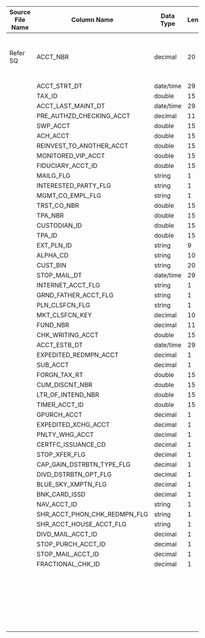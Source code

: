|	Source File Name	|	Column Name	|	Data Type	|	Length	|	Nullable	|	PK	|	BK	|		|		|		|		|	Table Name	|	Target Table Name	|	Data Type	|	Length	|	Nullable	|	PK	|		|
|	---	|	---	|	---	|	---	|	---	|	---	|	---	|	---	|	---	|	---	|	---	|	---	|	---	|	---	|	---	|	---	|	---	|	---	|
|	Refer SQ	|	ACCT_NBR	|	decimal	|	20	|		|		|		|	// for new record<br>Use sequence generator to generate the auto increment value	|	// for new record<br>Use sequence generator to generate the auto increment value	|		|	If record already presents Update the records	|	ACCOUNT	|	ACCT_KEY	|	"number(p,s)"	|	10	|		|		|		|
|		|	ACCT_STRT_DT	|	date/time	|	29	|		|		|		|	'All'	|	'All'	|		|		|	ACCOUNT	|	ACCT_TOP_LVL_CD	|	varchar2	|	3	|		|		|		|
|		|	TAX_ID	|	double	|	15	|		|		|		|	'All Accounts'	|	'All Accounts'	|		|		|	ACCOUNT	|	ACCT_TOP_LVL_DESC	|	varchar2	|	60	|		|		|		|
|		|	ACCT_LAST_MAINT_DT	|	date/time	|	29	|		|		|		|	ACCT_TYPE_CD	|	ACCT_TYPE_CD	|		|		|	ACCOUNT	|	ACCT_TYPE_CD	|	number	|	15	|		|		|		|
|		|	PRE_AUTHZD_CHECKING_ACCT	|	decimal	|	11	|		|		|		|	CUST_ACCT_TYPE_NM	|	CUST_ACCT_TYPE_NM	|		|		|	ACCOUNT	|	ACCT_TYPE	|	varchar2	|	60	|		|		|		|
|		|	SWP_ACCT	|	double	|	15	|		|		|		|	ACCT_NBR	|	ACCT_NBR	|		|		|	ACCOUNT	|	ACCT_NBR	|	number	|	15	|		|		|		|
|		|	ACH_ACCT	|	double	|	15	|		|		|		|	FUND_NBR	|	FUND_NBR	|		|		|	ACCOUNT	|	FUND_NBR	|	"number(p,s)"	|	7	|		|		|		|
|		|	REINVEST_TO_ANOTHER_ACCT	|	double	|	15	|		|		|		|	TAX_ID	|	TAX_ID	|		|		|	ACCOUNT	|	TAX_ID	|	number	|	15	|		|		|		|
|		|	MONITORED_VIP_ACCT	|	double	|	15	|		|		|		|	CUST_ACCT_TYPE_NM	|	CUST_ACCT_TYPE_NM	|		|		|	ACCOUNT	|	ACCT_STAT_CD	|	"number(p,s)"	|	1	|		|		|		|
|		|	FIDUCIARY_ACCT_ID	|	double	|	15	|		|		|		|	CUST_ACCT_STAT_CD	|	CUST_ACCT_STAT_CD	|		|		|	ACCOUNT	|	ACCT_STAT	|	varchar2	|	60	|		|		|		|
|		|	MAILG_FLG	|	string	|	1	|		|		|		|	CUST_ACCT_STAT_NM	|	CUST_ACCT_STAT_NM	|		|		|	ACCOUNT	|	ACCT_STRT_DT	|	date	|	19	|		|		|		|
|		|	INTERESTED_PARTY_FLG	|	string	|	1	|		|		|		|	ACCT_LAST_MAINT_DT	|	ACCT_LAST_MAINT_DT	|		|		|	ACCOUNT	|	LAST_MNTN_DT	|	date	|	19	|		|		|		|
|		|	MGMT_CO_EMPL_FLG	|	string	|	1	|		|		|		|	"IIF(ISNULL(DLR_LVL_CNTL_CD),-1,DLR_LVL_CNTL_CD)"	|	"IIF(ISNULL(DLR_LVL_CNTL_CD),-1,DLR_LVL_CNTL_CD)"	|		|		|	ACCOUNT	|	DLR_LVL_CNTL_CD	|	"number(p,s)"	|	1	|		|		|		|
|		|	TRST_CO_NBR	|	double	|	15	|		|		|		|	INITCAP(in_CNTL_DESC)	|	INITCAP(in_CNTL_DESC)	|		|		|	ACCOUNT	|	DLR_LVL_CNTL_DESC	|	varchar2	|	60	|		|		|		|
|		|	TPA_NBR	|	double	|	15	|		|		|		|	PRE_AUTHZD_CHECKING_ACCT	|	PRE_AUTHZD_CHECKING_ACCT	|		|		|	ACCOUNT	|	PRE_AUTHZD_CHK_ACCT_FLG	|	"number(p,s)"	|	1	|		|		|		|
|		|	CUSTODIAN_ID	|	double	|	15	|		|		|		|	SWP_ACCT	|	SWP_ACCT	|		|		|	ACCOUNT	|	SWP_ACCT_FLG	|	"number(p,s)"	|	1	|		|		|		|
|		|	TPA_ID	|	double	|	15	|		|		|		|	ACH_ACCT	|	ACH_ACCT	|		|		|	ACCOUNT	|	ACH_ACCT_FLG	|	"number(p,s)"	|	1	|		|		|		|
|		|	EXT_PLN_ID	|	string	|	9	|		|		|		|	REINVEST_TO_ANOTHER_ACCT	|	REINVEST_TO_ANOTHER_ACCT	|		|		|	ACCOUNT	|	RE_INVST_TO_ANOTHER_ACCT_FLG	|	"number(p,s)"	|	1	|		|		|		|
|		|	ALPHA_CD	|	string	|	10	|		|		|		|	MONITORED_VIP_ACCT	|	MONITORED_VIP_ACCT	|		|		|	ACCOUNT	|	MONITORED_VIP_ACCT	|	"number(p,s)"	|	1	|		|		|		|
|		|	CUST_BIN	|	string	|	20	|		|		|		|	FIDUCIARY_ACCT_ID	|	FIDUCIARY_ACCT_ID	|		|		|	ACCOUNT	|	FIDUCIARY_ACCT_FLG	|	"number(p,s)"	|	1	|		|		|		|
|		|	STOP_MAIL_DT	|	date/time	|	29	|		|		|		|	MAILG_FLG	|	MAILG_FLG	|		|		|	ACCOUNT	|	MAILG_FLG	|	"number(p,s)"	|	1	|		|		|		|
|		|	INTERNET_ACCT_FLG	|	string	|	1	|		|		|		|	INTERESTED_PARTY_FLG	|	INTERESTED_PARTY_FLG	|		|		|	ACCOUNT	|	INTR_PARTY_FLG	|	varchar2	|	1	|		|		|		|
|		|	GRND_FATHER_ACCT_FLG	|	string	|	1	|		|		|		|	MGMT_CO_EMPL_FLG	|	MGMT_CO_EMPL_FLG	|		|		|	ACCOUNT	|	MGMT_CO_EMPL_FLG	|	varchar2	|	1	|		|		|		|
|		|	PLN_CLSFCN_FLG	|	string	|	1	|		|		|		|	TRST_CO_NBR	|	TRST_CO_NBR	|		|		|	ACCOUNT	|	TRST_CO_NBR	|	number	|	15	|		|		|		|
|		|	MKT_CLSFCN_KEY	|	decimal	|	10	|		|		|		|	TPA_NBR	|	TPA_NBR	|		|		|	ACCOUNT	|	TPA_NBR	|	number	|	15	|		|		|		|
|		|	FUND_NBR	|	decimal	|	11	|		|		|		|	CUSTODIAN_ID	|	CUSTODIAN_ID	|		|		|	ACCOUNT	|	CUSTODIAN_ID	|	number	|	15	|		|		|		|
|		|	CHK_WRITING_ACCT	|	double	|	15	|		|		|		|	THRD_PARTY_ADMIN_ID	|	THRD_PARTY_ADMIN_ID	|		|		|	ACCOUNT	|	TPA_ID	|	number	|	15	|		|		|		|
|		|	ACCT_ESTB_DT	|	date/time	|	29	|		|		|		|	EXT_PLN_ID	|	EXT_PLN_ID	|		|		|	ACCOUNT	|	EXT_PLN_ID	|	varchar2	|	25	|		|		|		|
|		|	EXPEDITED_REDMPN_ACCT	|	decimal	|	1	|		|		|		|	TIN_CD	|	TIN_CD	|		|		|	ACCOUNT	|	TIN_CD	|	"number(p,s)"	|	1	|		|		|		|
|		|	SUB_ACCT	|	decimal	|	1	|		|		|		|	INITCAP(in_TIN_DESC)	|	INITCAP(in_TIN_DESC)	|		|		|	ACCOUNT	|	TIN_DESC	|	varchar2	|	60	|		|		|		|
|		|	FORGN_TAX_RT	|	double	|	15	|		|		|		|	ALPHA_CD	|	ALPHA_CD	|		|		|	ACCOUNT	|	ALPHA_CD	|	varchar2	|	10	|		|		|		|
|		|	CUM_DISCNT_NBR	|	double	|	15	|		|		|		|	"IIF(ISNULL(CAP_GAIN_DSTRBTN_TYPE_FLG),-1,CAP_GAIN_DSTRBTN_TYPE_FLG)"	|	"IIF(ISNULL(CAP_GAIN_DSTRBTN_TYPE_FLG),-1,CAP_GAIN_DSTRBTN_TYPE_FLG)"	|		|		|	ACCOUNT	|	CAP_GAINS_DSTRBTN_FLG	|	"number(p,s)"	|	1	|		|		|		|
|		|	LTR_OF_INTEND_NBR	|	double	|	15	|		|		|		|	CHK_WRITING_ACCT	|	CHK_WRITING_ACCT	|		|		|	ACCOUNT	|	CHK_WRITING_ACCT_FLG	|	"number(p,s)"	|	1	|		|		|		|
|		|	TIMER_ACCT_ID	|	double	|	15	|		|		|		|	DIVD_DSTRBTN_OPT_FLG	|	DIVD_DSTRBTN_OPT_FLG	|		|		|	ACCOUNT	|	DIVD_DSTRBTN_OPT_FLG	|	"number(p,s)"	|	1	|		|		|		|
|		|	GPURCH_ACCT	|	decimal	|	1	|		|		|		|	EXPEDITED_REDMPN_ACCT	|	EXPEDITED_REDMPN_ACCT	|		|		|	ACCOUNT	|	EXPEDITED_REDMPN_ACCT_FLG	|	"number(p,s)"	|	1	|		|		|		|
|		|	EXPEDITED_XCHG_ACCT	|	decimal	|	1	|		|		|		|	SUB_ACCT	|	SUB_ACCT	|		|		|	ACCOUNT	|	SUB_ACCT_FLG	|	"number(p,s)"	|	1	|		|		|		|
|		|	PNLTY_WHG_ACCT	|	decimal	|	1	|		|		|		|	FORGN_TAX_RT	|	FORGN_TAX_RT	|		|		|	ACCOUNT	|	FORGN_TAX_RT	|	number	|	15	|		|		|		|
|		|	CERTFC_ISSUANCE_CD	|	decimal	|	1	|		|		|		|	CUM_DISCNT_NBR	|	CUM_DISCNT_NBR	|		|		|	ACCOUNT	|	CUM_DISCNT_NBR	|	number	|	15	|		|		|		|
|		|	STOP_XFER_FLG	|	decimal	|	1	|		|		|		|	LTR_OF_INTEND_NBR	|	LTR_OF_INTEND_NBR	|		|		|	ACCOUNT	|	LTR_OF_INTEND_NBR	|	number	|	15	|		|		|		|
|		|	CAP_GAIN_DSTRBTN_TYPE_FLG	|	decimal	|	1	|		|		|		|	TIMER_ACCT_ID	|	TIMER_ACCT_ID	|		|		|	ACCOUNT	|	TIMER_FLG	|	"number(p,s)"	|	1	|		|		|		|
|		|	DIVD_DSTRBTN_OPT_FLG	|	decimal	|	1	|		|		|		|	GPURCH_ACCT	|	GPURCH_ACCT	|		|		|	ACCOUNT	|	GPURCH_ACCT_FLG	|	"number(p,s)"	|	1	|		|		|		|
|		|	BLUE_SKY_XMPTN_FLG	|	decimal	|	1	|		|		|		|	EXPEDITED_XCHG_ACCT	|	EXPEDITED_XCHG_ACCT	|		|		|	ACCOUNT	|	EXPDT_XCHG_ACCT_FLG	|	"number(p,s)"	|	1	|		|		|		|
|		|	BNK_CARD_ISSD	|	decimal	|	1	|		|		|		|	PNLTY_WHG_ACCT	|	PNLTY_WHG_ACCT	|		|		|	ACCOUNT	|	PNLTY_WHG_ACCT_FLG	|	"number(p,s)"	|	1	|		|		|		|
|		|	NAV_ACCT_ID	|	string	|	1	|		|		|		|	CERTFC_ISSUANCE_CD	|	CERTFC_ISSUANCE_CD	|		|		|	ACCOUNT	|	CERTFC_ISSUANCE_FLG	|	"number(p,s)"	|	1	|		|		|		|
|		|	SHR_ACCT_PHON_CHK_REDMPN_FLG	|	string	|	1	|		|		|		|	STOP_XFER_FLG	|	STOP_XFER_FLG	|		|		|	ACCOUNT	|	STOP_XFER_FLG	|	"number(p,s)"	|	1	|		|		|		|
|		|	SHR_ACCT_HOUSE_ACCT_FLG	|	string	|	1	|		|		|		|	BLUE_SKY_XMPTN_FLG	|	BLUE_SKY_XMPTN_FLG	|		|		|	ACCOUNT	|	BLUESKY_XMPTN_FLG	|	"number(p,s)"	|	1	|		|		|		|
|		|	DIVD_MAIL_ACCT_ID	|	decimal	|	1	|		|		|		|	BNK_CARD_ISSD	|	BNK_CARD_ISSD	|		|		|	ACCOUNT	|	BNK_CARD_ISSD_FLG	|	"number(p,s)"	|	1	|		|		|		|
|		|	STOP_PURCH_ACCT_ID	|	decimal	|	1	|		|		|		|	NAV_ACCT_ID	|	NAV_ACCT_ID	|		|		|	ACCOUNT	|	NAV_ACCT_FLG	|	varchar2	|	1	|		|		|		|
|		|	STOP_MAIL_ACCT_ID	|	decimal	|	1	|		|		|		|	SHR_ACCT_PHON_CHK_REDMPN_FLG	|	SHR_ACCT_PHON_CHK_REDMPN_FLG	|		|		|	ACCOUNT	|	PHON_CHK_REDMPN_FLG	|	varchar2	|	1	|		|		|		|
|		|	FRACTIONAL_CHK_ID	|	decimal	|	1	|		|		|		|	SHR_ACCT_PHON_CHK_REDMPN_FLG	|	SHR_ACCT_PHON_CHK_REDMPN_FLG	|		|		|	ACCOUNT	|	HOUSE_ACCT_FLG	|	varchar2	|	1	|		|		|		|
|		|		|		|		|		|		|		|		|		|		|		|		|		|		|		|		|		|		|
|		|		|		|		|		|		|		|		|		|		|		|		|		|		|		|		|		|		|
|		|		|		|		|		|		|		|		|		|		|		|		|		|		|		|		|		|		|
|		|		|		|		|		|		|		|		|		|		|		|		|		|		|		|		|		|		|
|		|		|		|		|		|		|		|		|		|		|		|		|		|		|		|		|		|		|
|		|		|		|		|		|		|		|		|		|		|		|		|		|		|		|		|		|		|
|		|		|		|		|		|		|		|		|		|		|		|		|		|		|		|		|		|		|
|		|		|		|		|		|		|		|		|		|		|		|		|		|		|		|		|		|		|
|		|		|		|		|		|		|		|		|		|		|		|		|		|		|		|		|		|		|
|		|		|		|		|		|		|		|		|		|		|		|		|		|		|		|		|		|		|
|		|		|		|		|		|		|		|		|		|		|		|		|		|		|		|		|		|		|
|		|		|		|		|		|		|		|		|		|		|		|		|		|		|		|		|		|		|
|		|		|		|		|		|		|		|		|		|		|		|		|		|		|		|		|		|		|
|		|		|		|		|		|		|		|		|		|		|		|		|		|		|		|		|		|		|
|		|		|		|		|		|		|		|		|		|		|		|		|		|		|		|		|		|		|
|		|		|		|		|		|		|		|		|		|		|		|		|		|		|		|		|		|		|
|		|		|		|		|		|		|		|		|		|		|		|		|		|		|		|		|		|		|
|		|		|		|		|		|		|		|		|		|		|		|		|		|		|		|		|		|		|
|		|		|		|		|		|		|		|		|		|		|		|		|		|		|		|		|		|		|
|		|		|		|		|		|		|		|		|		|		|		|		|		|		|		|		|		|		|
|		|		|		|		|		|		|		|		|		|		|		|		|		|		|		|		|		|		|
|		|		|		|		|		|		|		|		|		|		|		|		|		|		|		|		|		|		|
|		|		|		|		|		|		|		|		|		|		|		|		|		|		|		|		|		|		|
|		|		|		|		|		|		|		|		|		|		|		|		|		|		|		|		|		|		|
|		|		|		|		|		|		|		|		|		|		|		|		|		|		|		|		|		|		|
|		|		|		|		|		|		|		|		|		|		|		|		|		|		|		|		|		|		|
|		|		|		|		|		|		|		|		|		|		|		|		|		|		|		|		|		|		|
